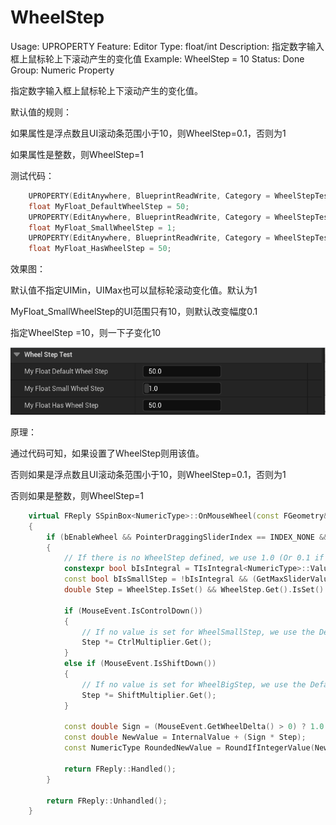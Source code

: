# WheelStep

Usage: UPROPERTY
Feature: Editor
Type: float/int
Description: 指定数字输入框上鼠标轮上下滚动产生的变化值
Example: WheelStep = 10
Status: Done
Group: Numeric Property

指定数字输入框上鼠标轮上下滚动产生的变化值。

默认值的规则：

如果属性是浮点数且UI滚动条范围小于10，则WheelStep=0.1，否则为1

如果属性是整数，则WheelStep=1

测试代码：

```cpp
	UPROPERTY(EditAnywhere, BlueprintReadWrite, Category = WheelStepTest)
	float MyFloat_DefaultWheelStep = 50;
	UPROPERTY(EditAnywhere, BlueprintReadWrite, Category = WheelStepTest, meta = (UIMin = "0", UIMax = "10"))
	float MyFloat_SmallWheelStep = 1;
	UPROPERTY(EditAnywhere, BlueprintReadWrite, Category = WheelStepTest, meta = (WheelStep = 10))
	float MyFloat_HasWheelStep = 50;
```

效果图：

默认值不指定UIMin，UIMax也可以鼠标轮滚动变化值。默认为1

MyFloat_SmallWheelStep的UI范围只有10，则默认改变幅度0.1

指定WheelStep =10，则一下子变化10

![WheelStep2.gif](WheelStep/WheelStep2.gif)

原理：

通过代码可知，如果设置了WheelStep则用该值。

否则如果是浮点数且UI滚动条范围小于10，则WheelStep=0.1，否则为1

否则如果是整数，则WheelStep=1

```cpp
	virtual FReply SSpinBox<NumericType>::OnMouseWheel(const FGeometry& MyGeometry, const FPointerEvent& MouseEvent) override
	{
		if (bEnableWheel && PointerDraggingSliderIndex == INDEX_NONE && HasKeyboardFocus())
		{
			// If there is no WheelStep defined, we use 1.0 (Or 0.1 if slider range is <= 10)
			constexpr bool bIsIntegral = TIsIntegral<NumericType>::Value;
			const bool bIsSmallStep = !bIsIntegral && (GetMaxSliderValue() - GetMinSliderValue()) <= 10.0;
			double Step = WheelStep.IsSet() && WheelStep.Get().IsSet() ? WheelStep.Get().GetValue() : (bIsSmallStep ? 0.1 : 1.0);

			if (MouseEvent.IsControlDown())
			{
				// If no value is set for WheelSmallStep, we use the DefaultStep multiplied by the CtrlMultiplier
				Step *= CtrlMultiplier.Get();
			}
			else if (MouseEvent.IsShiftDown())
			{
				// If no value is set for WheelBigStep, we use the DefaultStep multiplied by the ShiftMultiplier
				Step *= ShiftMultiplier.Get();
			}

			const double Sign = (MouseEvent.GetWheelDelta() > 0) ? 1.0 : -1.0;
			const double NewValue = InternalValue + (Sign * Step);
			const NumericType RoundedNewValue = RoundIfIntegerValue(NewValue);

			return FReply::Handled();
		}

		return FReply::Unhandled();
	}
```